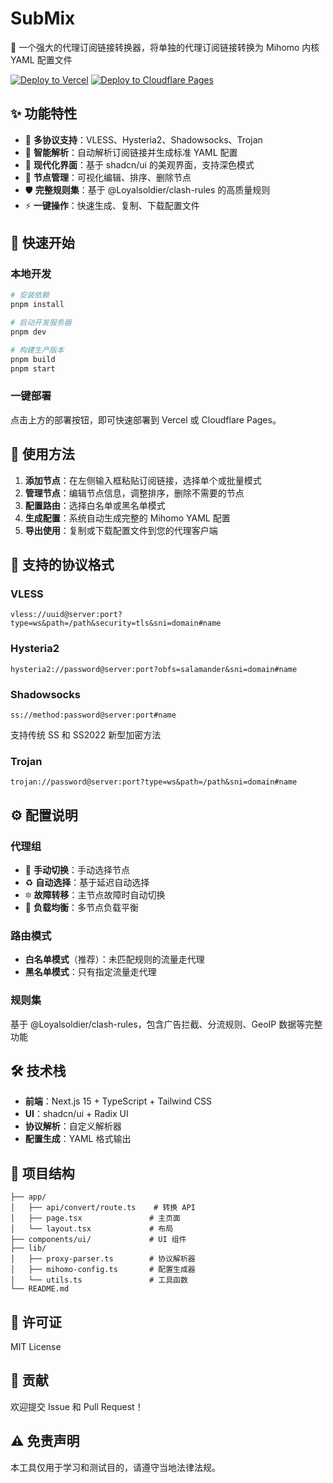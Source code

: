 # SubMix

🚀 一个强大的代理订阅链接转换器，将单独的代理订阅链接转换为 Mihomo 内核 YAML 配置文件

[![Deploy to Vercel](https://vercel.com/button)](https://vercel.com/import/project?template=https://github.com/YoungLee-coder/SubMix)
[![Deploy to Cloudflare Pages](https://img.shields.io/badge/Deploy%20to-Cloudflare%20Pages-orange?style=for-the-badge&logo=cloudflare)](https://dash.cloudflare.com/?to=/:account/pages/new)

## ✨ 功能特性

- 🔄 **多协议支持**：VLESS、Hysteria2、Shadowsocks、Trojan
- 🎯 **智能解析**：自动解析订阅链接并生成标准 YAML 配置
- 🎨 **现代化界面**：基于 shadcn/ui 的美观界面，支持深色模式
- 📝 **节点管理**：可视化编辑、排序、删除节点
- 🛡️ **完整规则集**：基于 @Loyalsoldier/clash-rules 的高质量规则
- ⚡ **一键操作**：快速生成、复制、下载配置文件

## 🚀 快速开始

### 本地开发

```bash
# 安装依赖
pnpm install

# 启动开发服务器
pnpm dev

# 构建生产版本
pnpm build
pnpm start
```

### 一键部署

点击上方的部署按钮，即可快速部署到 Vercel 或 Cloudflare Pages。

## 📖 使用方法

1. **添加节点**：在左侧输入框粘贴订阅链接，选择单个或批量模式
2. **管理节点**：编辑节点信息，调整排序，删除不需要的节点
3. **配置路由**：选择白名单或黑名单模式
4. **生成配置**：系统自动生成完整的 Mihomo YAML 配置
5. **导出使用**：复制或下载配置文件到您的代理客户端

## 🔧 支持的协议格式

### VLESS
```
vless://uuid@server:port?type=ws&path=/path&security=tls&sni=domain#name
```

### Hysteria2
```
hysteria2://password@server:port?obfs=salamander&sni=domain#name
```

### Shadowsocks
```
ss://method:password@server:port#name
```
支持传统 SS 和 SS2022 新型加密方法

### Trojan
```
trojan://password@server:port?type=ws&path=/path&sni=domain#name
```

## ⚙️ 配置说明

### 代理组
- 🚀 **手动切换**：手动选择节点
- ♻️ **自动选择**：基于延迟自动选择
- 🔯 **故障转移**：主节点故障时自动切换
- 🔮 **负载均衡**：多节点负载平衡

### 路由模式
- **白名单模式**（推荐）：未匹配规则的流量走代理
- **黑名单模式**：只有指定流量走代理

### 规则集
基于 @Loyalsoldier/clash-rules，包含广告拦截、分流规则、GeoIP 数据等完整功能

## 🛠️ 技术栈

- **前端**：Next.js 15 + TypeScript + Tailwind CSS
- **UI**：shadcn/ui + Radix UI
- **协议解析**：自定义解析器
- **配置生成**：YAML 格式输出

## 📁 项目结构

```
├── app/
│   ├── api/convert/route.ts    # 转换 API
│   ├── page.tsx               # 主页面
│   └── layout.tsx             # 布局
├── components/ui/             # UI 组件
├── lib/
│   ├── proxy-parser.ts        # 协议解析器
│   ├── mihomo-config.ts       # 配置生成器
│   └── utils.ts               # 工具函数
└── README.md
```

## 📄 许可证

MIT License

## 🤝 贡献

欢迎提交 Issue 和 Pull Request！

## ⚠️ 免责声明

本工具仅用于学习和测试目的，请遵守当地法律法规。